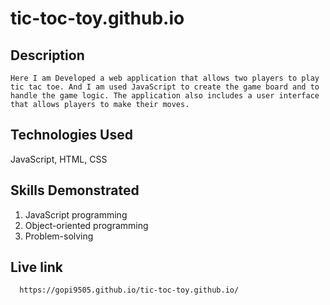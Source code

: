 # tic-toc-toy.github.io
## Description 
    Here I am Developed a web application that allows two players to play tic tac toe. And I am used JavaScript to create the game board and to handle the game logic. The application also includes a user interface that allows players to make their moves.

## Technologies Used
  JavaScript, HTML, CSS

## Skills Demonstrated
  1. JavaScript programming
  2. Object-oriented programming
  3. Problem-solving
  
## Live link 
      https://gopi9505.github.io/tic-toc-toy.github.io/
